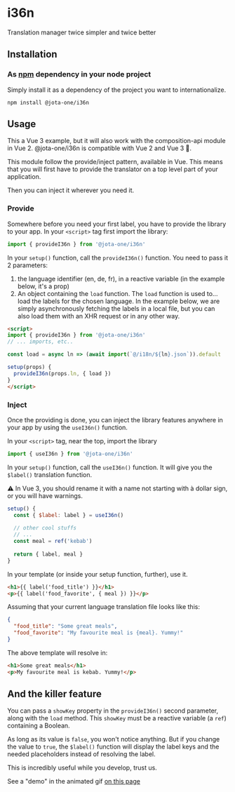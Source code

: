 # i36n
Translation manager twice simpler and twice better

## Installation
### As [npm](https://www.npmjs.com/package/@jota-one/i36n) dependency in your node project

Simply install it as a dependency of the project you want to internationalize.
```shell
npm install @jota-one/i36n
```

## Usage

This a Vue 3 example, but it will also work with the composition-api module in Vue 2. @jota-one/i36n is compatible with Vue 2 and Vue 3 :tada:.

This module follow the provide/inject pattern, available in Vue. This means that you will first have to provide the translator on a top level part of your application.

Then you can inject it wherever you need it.

### Provide
Somewhere before you need your first label, you have to provide the library to your app.
In your `<script>` tag first import the library:
```js
import { provideI36n } from '@jota-one/i36n'
```

In your `setup()` function, call the `provideI36n()` function. You need to pass it 2 parameters:
1. the language identifier (en, de, fr), in a reactive variable (in the example below, it's a prop)
2. An object containing the `load` function. The `load` function is used to... load the labels for the chosen language. In the example below, we are simply asynchronously fetching the labels in a local file, but you can also load them with an XHR request or in any other way.

```html
<script>
import { provideI36n } from '@jota-one/i36n'
// ... imports, etc..

const load = async ln => (await import(`@/i18n/${ln}.json`)).default

setup(props) {
  provideI36n(props.ln, { load })
}
</script>
```

### Inject
Once the providing is done, you can inject the library features anywhere in your app by using the `useI36n()` function.

In your `<script>` tag, near the top, import the library
```js
import { useI36n } from '@jota-one/i36n'
```

In your `setup()` function, call the `useI36n()` function. It will give you the `$label()` translation function.

:warning: In Vue 3, you should rename it with a name not starting with à dollar sign, or you will have warnings.
```js
setup() {
  const { $label: label } = useI36n()
  
  // other cool stuffs
  // ...
  const meal = ref('kebab')
  
  return { label, meal }
}
```

In your template (or inside your setup function, further), use it.

```html
<h1>{{ label('food_title') }}</h1>
<p>{{ label('food_favorite', { meal }) }}</p>
```

Assuming that your current language translation file looks like this:
```json
{
  "food_title": "Some great meals",
  "food_favorite": "My favourite meal is {meal}. Yummy!"
}
```
The above template will resolve in:
```html
<h1>Some great meals</h1>
<p>My favourite meal is kebab. Yummy!</p>
```

## And the killer feature
You can pass a `showKey` property in the `provideI36n()` second parameter, along with the `load` method. This `showKey` must be a reactive variable (a `ref`) containing a Boolean.

As long as its value is `false`, you won't notice anything. But if you change the value to `true`, the `$label()` function will display the label keys and the needed placeholders instead of resolving the label.

This is incredibly useful while you develop, trust us.

See a "demo" in the animated gif [on this page](https://jota.one/libraries/#i36n)
